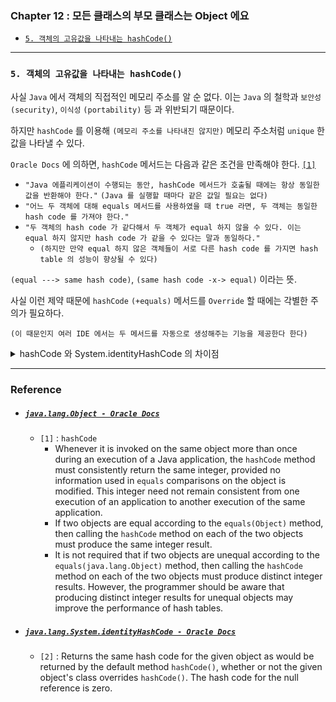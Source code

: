 
### Chapter 12 : 모든 클래스의 부모 클래스는 Object 에요

- [`5. 객체의 고유값을 나타내는 hashCode()`](#5-객체의-고유값을-나타내는-hashcode)


---

### `5. 객체의 고유값을 나타내는 hashCode()`

사실 `Java` 에서 객체의 직접적인 메모리 주소를 알 순 없다. 이는 `Java` 의 철학과 `보안성` `(security)`, `이식성` `(portability)` 등 과 위반되기 때문이다.

하지만 `hashCode` 를 이용해 `(메모리 주소를 나타내진 않지만)` 메모리 주소처럼 `unique` 한 값을 나타낼 수 있다.

`Oracle Docs` 에 의하면, `hashCode` 메서드는 다음과 같은 조건을 만족해야 한다. [`[1]`](#javalangobject---oracle-docs)
- `"Java 에플리케이션이 수행되는 동안, hashCode 메서드가 호출될 때에는 항상 동일한 값을 반환해야 한다."` `(Java 를 실행할 때마다 같은 값일 필요는 없다)`
- `"어느 두 객체에 대해 equals 메서드를 사용하였을 때 true 라면, 두 객체는 동일한 hash code 를 가져야 한다."`
- `"두 객체의 hash code 가 같다해서 두 객체가 equal 하지 않을 수 있다. 이는 equal 하지 않지만 hash code 가 같을 수 있다는 말과 동일하다."`
    - `(하지만 만약 equal 하지 않은 객체들이 서로 다른 hash code 를 가지면 hash table 의 성능이 향상될 수 있다)`

`(equal ---> same hash code)`, `(same hash code -x-> equal)` 이라는 뜻.

사실 이런 제약 때문에 `hashCode` `(+equals)` 메서드를 `Override` 할 때에는 각별한 주의가 필요하다.

`(이 때문인지 여러 IDE 에서는 두 메서드를 자동으로 생성해주는 기능을 제공한다 한다)`

<details><summary>hashCode 와 System.identityHashCode 의 차이점</summary><p>

---

다음 설명은 `Oracle Docs` 의 `System.identityHashCode` 에 대한 설명이다. [`[2]`](#javalangsystemidentityhashcode---oracle-docs)

- `"객체의 hash code 를 반환한다. 이 때 hash code 는, 주어진 객체가 hashCode() 메서드를 Override 하였든 말든, 원래의 Object.hashCode() 와 동일한 값이다."`

참으로 간단한 설명이다. 때문에 사실 어느 클래스가 `hashCode` 를 `Override` 하지 않았다면, `hashCode` 메서드 또한 객체의 메모리 주소를 간접적으로 보여준다 할 수 있다.

또한 앞서 `[2]` 의 설명을 직접 확인해 볼 수 있는데, `Java debugger` 의 `hot code replace` 를 이용하는 것이다.

다음과 같은 코드가 있다 하자.

```java
import java.util.Objects;

class CustomClass {
    String key_name;
    int key, value;

    @Override
    public boolean equals(Object obj)
    {
        if (obj == this)                                        {return true;}
        if (obj == null || obj.getClass() != this.getClass())   {return false;}

        CustomClass casted = (CustomClass) obj;
        return  Objects.equals(casted.key_name, this.key_name) && 
                (casted.key == this.key) && 
                (casted.value == this.value);
    }

    @Override
    public int hashCode()
    {
        return Objects.hash(this.key_name, this.key, this.value);
        // return super.hashCode();
    }
}

void print_obj(Object obj)
{
    System.out.println(
        obj.getClass().getName() + 
        "\t" + String.format("0x%8x", obj.hashCode()) + 
        "\t" + String.format("0x%8x", System.identityHashCode(obj))
    );
}

CustomClass test = new CustomClass();

System.out.println("class\t\t\thashCode\tidentityHashCode");
print_obj(test);
// enable breakpoint & swap hashCode method using hot code replace
print_obj(test);
```
```
class                   hashCode        identityHashCode
Practice.CustomClass    0x    745f      0x14dad5dc
Practice.CustomClass    0x14dad5dc      0x14dad5dc
```

`CustomClass` 의 `hashCode` 메서드를 보면 `return super.hashCode();` 부분이 주석 처리된 것을 볼 수 있다.
이를 2 번째 `print_obj(test)` 실행 전에 바꿔 실행하면 위와 같은 결과를 볼 수 있다.

</p></details>

---

### Reference

- ##### [`java.lang.Object - Oracle Docs`](https://docs.oracle.com/javase/8/docs/api/java/lang/Object.html)
    - `[1]` : `hashCode`
        - Whenever it is invoked on the same object more than once during an execution of a Java application, the `hashCode` method must consistently return the same integer, provided no information used in `equals` comparisons on the object is modified. This integer need not remain consistent from one execution of an application to another execution of the same application.
        - If two objects are equal according to the `equals(Object)` method, then calling the `hashCode` method on each of the two objects must produce the same integer result.
        - It is not required that if two objects are unequal according to the `equals(java.lang.Object)` method, then calling the `hashCode` method on each of the two objects must produce distinct integer results. However, the programmer should be aware that producing distinct integer results for unequal objects may improve the performance of hash tables.

- ##### [`java.lang.System.identityHashCode - Oracle Docs`](https://docs.oracle.com/javase/8/docs/api/java/lang/System.html#identityHashCode-java.lang.Object-)
    - `[2]` : Returns the same hash code for the given object as would be returned by the default method `hashCode()`, whether or not the given object's class overrides `hashCode()`. The hash code for the null reference is zero.

